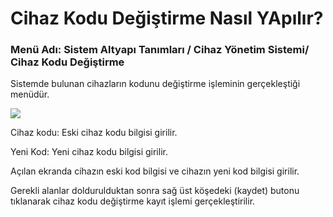# Cihaz Kodu Değiştirme Nasıl YApılır?

### Menü Adı: Sistem Altyapı Tanımları / Cihaz Yönetim Sistemi/ Cihaz Kodu Değiştirme

Sistemde bulunan cihazların kodunu değiştirme işleminin gerçekleştiği menüdür.

![](https://docsbimser.blob.core.windows.net/imagecontainer/CKD.png-716e410c-af88-4583-bf88-7f305695ef09.png)

Cihaz kodu: Eski cihaz kodu bilgisi girilir.

Yeni Kod: Yeni cihaz kodu bilgisi girilir.

Açılan ekranda cihazın eski kod bilgisi ve cihazın yeni kod bilgisi girilir.

Gerekli alanlar doldurulduktan sonra sağ üst köşedeki  (kaydet) butonu tıklanarak cihaz kodu değiştirme kayıt işlemi gerçekleştirilir.

